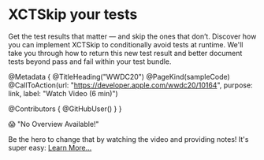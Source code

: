# XCTSkip your tests

Get the test results that matter — and skip the ones that don’t. Discover how you can implement XCTSkip to conditionally avoid tests at runtime. We'll take you through how to return this new test result and better document tests beyond pass and fail within your test bundle.

@Metadata {
   @TitleHeading("WWDC20")
   @PageKind(sampleCode)
   @CallToAction(url: "https://developer.apple.com/wwdc20/10164", purpose: link, label: "Watch Video (6 min)")

   @Contributors {
      @GitHubUser(<replace this with your GitHub handle>)
   }
}

😱 "No Overview Available!"

Be the hero to change that by watching the video and providing notes! It's super easy:
 [Learn More…](https://wwdcnotes.github.io/WWDCNotes/documentation/wwdcnotes/contributing)
